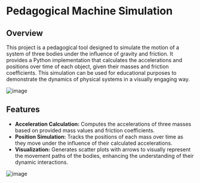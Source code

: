 # Pedagogical Machine Simulation

## Overview
This project is a pedagogical tool designed to simulate the motion of a system of three bodies under the influence of gravity and friction. It provides a Python implementation that calculates the accelerations and positions over time of each object, given their masses and friction coefficients. This simulation can be used for educational purposes to demonstrate the dynamics of physical systems in a visually engaging way.

![image](https://github.com/anushbareyan/pedagogical-machine-simulation/assets/122983285/fefd0d67-221f-4b9e-9e10-affb231be5f5) 

## Features
- **Acceleration Calculation:** Computes the accelerations of three masses based on provided mass values and friction coefficients.
- **Position Simulation:** Tracks the positions of each mass over time as they move under the influence of their calculated accelerations.
- **Visualization:** Generates scatter plots with arrows to visually represent the movement paths of the bodies, enhancing the understanding of their dynamic interactions.


![image](https://github.com/anushbareyan/pedagogical-machine-simulation/assets/122983285/7518b553-ac70-4cd8-b104-6eb7abffb143)


